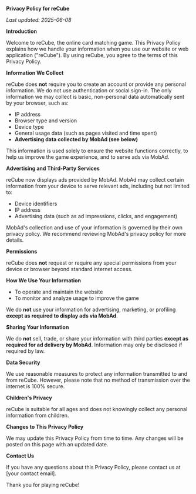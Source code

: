 **Privacy Policy for reCube**

_Last updated: 2025-06-08_

**Introduction**

Welcome to reCube, the online card matching game. This Privacy Policy explains how we handle your information when you use our website or web application ("reCube"). By using reCube, you agree to the terms of this Privacy Policy.

**Information We Collect**

reCube does **not** require you to create an account or provide any personal information. We do not use authentication or social sign-in. The only information we may collect is basic, non-personal data automatically sent by your browser, such as:

- IP address
- Browser type and version
- Device type
- General usage data (such as pages visited and time spent)
- **Advertising data collected by MobAd (see below)**

This information is used solely to ensure the website functions correctly, to help us improve the game experience, and to serve ads via MobAd.

**Advertising and Third-Party Services**

reCube now displays ads provided by MobAd. MobAd may collect certain information from your device to serve relevant ads, including but not limited to:

- Device identifiers
- IP address
- Advertising data (such as ad impressions, clicks, and engagement)

MobAd's collection and use of your information is governed by their own privacy policy. We recommend reviewing MobAd's privacy policy for more details.

**Permissions**

reCube does **not** request or require any special permissions from your device or browser beyond standard internet access.

**How We Use Your Information**

- To operate and maintain the website
- To monitor and analyze usage to improve the game

We do **not** use your information for advertising, marketing, or profiling **except as required to display ads via MobAd**.

**Sharing Your Information**

We do **not** sell, trade, or share your information with third parties **except as required for ad delivery by MobAd**. Information may only be disclosed if required by law.

**Data Security**

We use reasonable measures to protect any information transmitted to and from reCube. However, please note that no method of transmission over the internet is 100% secure.

**Children's Privacy**

reCube is suitable for all ages and does not knowingly collect any personal information from children.

**Changes to This Privacy Policy**

We may update this Privacy Policy from time to time. Any changes will be posted on this page with an updated date.

**Contact Us**

If you have any questions about this Privacy Policy, please contact us at [your contact email].

Thank you for playing reCube!
